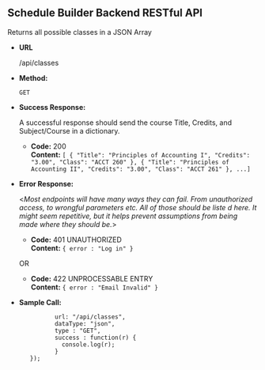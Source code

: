 **Schedule Builder Backend RESTful API**
----
  Returns all possible classes in a JSON Array

* **URL**

  /api/classes

* **Method:**

  `GET`


* **Success Response:**
  
  A successful response should send the course Title, Credits, and Subject/Course in a dictionary.

  * **Code:** 200 <br />
    **Content:** `[
                      {
                          "Title": "Principles of Accounting I",
                          "Credits": "3.00",
                          "Class": "ACCT 260"
                      },
                      {
                          "Title": "Principles of Accounting II",
                          "Credits": "3.00",
                          "Class": "ACCT 261"
                      },
                      ...]`
 
* **Error Response:**

  <_Most endpoints will have many ways they can fail. From unauthorized access, to wrongful parameters etc. All of those should be liste d here. It might seem repetitive, but it helps prevent assumptions from being made where they should be._>

  * **Code:** 401 UNAUTHORIZED <br />
    **Content:** `{ error : "Log in" }`

  OR

  * **Code:** 422 UNPROCESSABLE ENTRY <br />
    **Content:** `{ error : "Email Invalid" }`

* **Sample Call:**



  ```$.ajax({
            url: "/api/classes",
            dataType: "json",
            type : "GET",
            success : function(r) {
              console.log(r);
            }
     });
    ```
